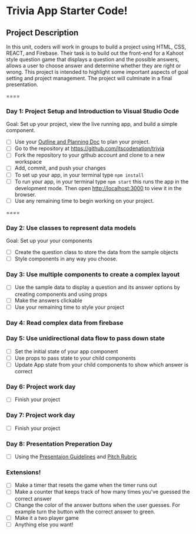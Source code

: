 # Trivia App Starter Code!

## Project Description

In this unit, coders will work in groups to build a project using HTML, CSS, REACT, and Firebase. Their task is to build out the front-end for a Kahoot style question game that displays a question and the possible answers, allows a user to choose answer and determine whether they are right or wrong. This project is intended to highlight some important aspects of goal setting and project management. The project will culminate in a final presentation. 

====
### Day 1: Project Setup and Introduction to Visual Studio Ocde
Goal: Set up your project,  view the live running app, and build a simple component.

- [ ] Use your [Outline and Planning Doc](https://docs.google.com/document/d/1oiyYdTcO2RxbE-2yq5KmeZpthExzHCNrgrVGtT47yOg/edit) to plan your project.
- [ ] Go to the repository at https://github.com/itscodenation/trivia
- [ ] Fork the repository to your github account and clone to a new workspace
- [ ] Add, commit, and push your changes
- [ ] To set up your app, in your terminal type `npm install`
- [ ] To run your app, in your terminal type `npm start` this runs the app in the development mode. Then open [http://localhost:3000](http://localhost:3000) to view it in the browser.
- [ ] Use any remaining time to begin working on your project.

====
### Day 2: Use classes to represent data models
Goal: Set up your your components
- [ ] Create the question class to store the data from the sample objects
- [ ] Style components in any way you choose.

### Day 3: Use multiple components to create a complex layout
- [ ] Use the sample data to display a question and its answer options by creating components and using props
- [ ] Make the answers clickable
- [ ] Use your remaining time to style your project

### Day 4: Read complex data from firebase
  
### Day 5: Use unidirectional data flow to pass down state
- [ ] Set the initial state of your app component
- [ ] Use props to pass state to your child components
- [ ] Update App state from your child components to show which answer is correct

### Day 6: Project work day
- [ ] Finish your project

### Day 7: Project work day
- [ ] Finish your project

### Day 8: Presentation Preperation Day
- [ ] Using the [Presentaion Guidelines](https://docs.google.com/document/d/1ot54zTTJo7m7dMaN-yTZH6Y-kymEyNSJ4jLzNwLuskg/edit) and [Pitch Rubric](https://docs.google.com/document/d/1an_aanEdOoYftxjqcGB-0IxkW2BVGY5sH5SlJv9weBU/edit) 

### Extensions!
- [ ] Make a timer that resets the game when the timer runs out
- [ ] Make a counter that keeps track of how many times you've guessed the correct answer
- [ ] Change the color of the answer buttons when the user guesses. For example turn the button with the correct answer to green.
- [ ] Make it a two player game
- [ ] Anything else you want!
